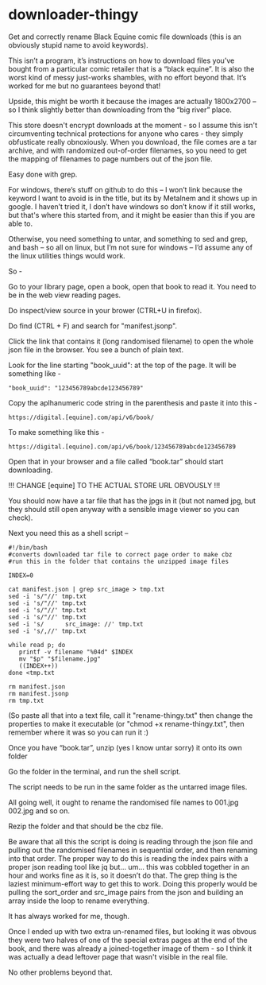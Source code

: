 # downloader-thingy
Get and correctly rename Black Equine comic file downloads (this is an obviously stupid name to avoid keywords).


This isn’t a program, it’s instructions on how to download files you’ve bought from a particular comic retailer that is a “black equine”.  It is also the worst kind of messy just-works shambles, with no effort beyond that.  It’s worked for me but no guarantees beyond that!

Upside, this might be worth it because the images are actually 1800x2700 – so I think slightly better than downloading from the “big river” place.

This store doesn't encrypt downloads at the moment - so I assume this isn't circumventing technical protections for anyone who cares - they simply obfusticate really obnoxiously.  When you download, the file comes are a tar archive, and with randomized out-of-order filenames, so you need to get the mapping of filenames to page numbers out of the json file. 

Easy done with grep.

For windows, there’s stuff on github to do this – I won’t link because the keyword I want to avoid is in the title, but its by Metalnem and it shows up in google.  I haven’t tried it, I don’t have windows so don’t know if it still works, but that's where this started from, and it might be easier than this if you are able to.

Otherwise, you need something to untar, and something to sed and grep, and bash – so all on linux, but I’m not sure for windows – I’d assume any of the linux utilities things would work.

So - 

Go to your library page, open a book, open that book to read it.  You need to be in the web view reading pages.

Do inspect/view source in your brower (CTRL+U in firefox).

Do find (CTRL + F) and search for "manifest.jsonp".

Click the link that contains it (long randomised filename) to open the whole json file in the browser.  You see a bunch of plain text.

Look for the line starting "book_uuid": at the top of the page.  It will be something like - 

	"book_uuid": "123456789abcde123456789"

Copy the aplhanumeric code string in the parenthesis and paste it into this -

	https://digital.[equine].com/api/v6/book/

To make something like this - 

	https://digital.[equine].com/api/v6/book/123456789abcde123456789

Open that in your browser and a file called “book.tar” should start downloading.

!!!  CHANGE [equine] TO THE ACTUAL STORE URL OBVOUSLY  !!!


You should now have a tar file that has the jpgs in it (but not named jpg, but they should still open anyway with a sensible image viewer so you can check).


Next you need this as a shell script –


	#!/bin/bash
	#converts downloaded tar file to correct page order to make cbz
 	#run this in the folder that contains the unzipped image files
	
	INDEX=0
	
	cat manifest.json | grep src_image > tmp.txt
	sed -i 's/"//' tmp.txt 
	sed -i 's/"//' tmp.txt 
	sed -i 's/"//' tmp.txt 
	sed -i 's/"//' tmp.txt 
	sed -i 's/      src_image: //' tmp.txt 
	sed -i 's/,//' tmp.txt 
	
	while read p; do
	   printf -v filename "%04d" $INDEX
	   mv "$p" "$filename.jpg"
	   ((INDEX++))
	done <tmp.txt

	rm manifest.json
	rm manifest.jsonp
	rm tmp.txt



(So paste all that into a text file, call it "rename-thingy.txt" then change the properties to make it executable (or "chmod +x rename-thingy.txt", then remember where it was so you can run it :)


Once you have “book.tar”, unzip (yes I know untar sorry) it onto its own folder

Go the folder in the terminal, and run the shell script.

The script needs to be run in the same folder as the untarred image files.

All going well, it ought to rename the randomised file names to 001.jpg 002.jpg and so on.

Rezip the folder and that should be the cbz file. 

Be aware that all this the script is doing is reading through the json file and pulling out the randomised filenames in sequential order, and then renaming into that order.  The proper way to do this is reading the index pairs with a proper json reading tool like jq but… um…  this was cobbled together in an hour and works fine as it is, so it doesn’t do that.  The grep thing is the laziest minimum-effort way to get this to work. Doing this properly would be pulling the sort_order and src_image pairs from the json and building an array inside the loop to rename everything.

It has always worked for me, though.

Once I ended up with two extra un-renamed files, but looking it was obvous they were two halves of one of the special extras pages at the end of the book, and there was already a joined-together image of them - so I think it was actually a dead leftover page that wasn't visible in the real file.

No other problems beyond that.
